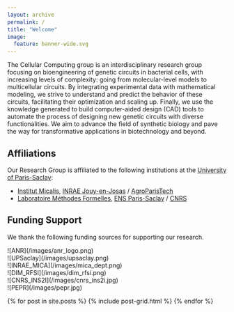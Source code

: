 ```yaml
---
layout: archive
permalink: /
title: "Welcome"
image:
  feature: banner-wide.svg
---
```


The Cellular Computing group is an interdisciplinary research group focusing
on bioengineering of genetic circuits in bacterial cells, with increasing
levels of complexity: going from molecular-level models to multicellular
circuits. By integrating experimental data with mathematical modeling, we
strive to understand and predict the behavior of these circuits, facilitating
their optimization and scaling up. Finally, we use the knowledge generated to
build computer-aided design (CAD) tools to automate the process of designing
new genetic circuits with diverse functionalities. We aim to advance the field
of synthetic biology and pave the way for transformative applications in
biotechnology and beyond.

## Affiliations
Our Research Group is affiliated to the following institutions at the [University of Paris-Saclay](https://www.universite-paris-saclay.fr/en "https://www.universite-paris-saclay.fr/en"):
- [Institut Micalis](https://www.micalis.fr/micalis_eng/Home/Micalis-Institute/ "https://www.micalis.fr/micalis_eng/Home/Micalis-Institute/"), [INRAE Jouy-en-Josas](https://www.inrae.fr/en/centres/ile-france-jouy-josas-antony "https://www.inrae.fr/en/centres/ile-france-jouy-josas-antony") / [AgroParisTech](https://www.agroparistech.fr/en "https://www.agroparistech.fr/en")
- [Laboratoire Méthodes Formelles](https://ens-paris-saclay.fr/en/research/laboratoires-et-instituts/computer-science-laboratory-lmf "https://ens-paris-saclay.fr/en/research/laboratoires-et-instituts/computer-science-laboratory-lmf"), [ENS Paris-Saclay](https://ens-paris-saclay.fr/en "https://ens-paris-saclay.fr/en") / [CNRS](https://www.cnrs.fr/en "https://www.cnrs.fr/en")


## Funding Support
We thank the following funding sources for supporting our research. 

<div class="tiles">

<div class="tile" markdown="1">
  ![ANR](/images/anr_logo.png)
</div><!-- /.tile -->

<div class="tile" markdown="1">
  ![UPSaclay](/images/upsaclay.png)
</div><!-- /.tile -->

<div class="tile" markdown="1">
  ![INRAE_MICA](/images/mica_dept.png)
</div><!-- /.tile -->

<div class="tile" markdown="1">
  ![DIM_RFSI](/images/dim_rfsi.png)
</div><!-- /.tile -->

<div class="tile" markdown="1">
  ![CNRS_INS2I](/images/cnrs_ins2i.jpg)
</div><!-- /.tile -->

<div class="tile" markdown="1">
  ![PEPR](/images/pepr.jpg)
</div><!-- /.tile -->




{% for post in site.posts %}
	{% include post-grid.html %}
{% endfor %}
</div><!-- /.tiles -->
